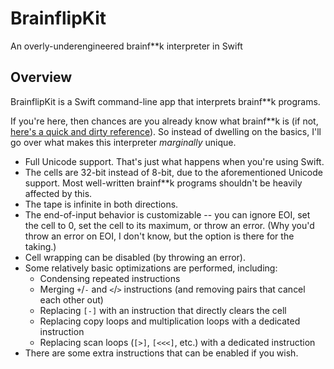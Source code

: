 # BrainflipKit
An overly-underengineered brainf\*\*k interpreter in Swift

## Overview

BrainflipKit is a Swift command-line app that interprets brainf\*\*k programs.

If you're here, then chances are you already know what brainf\*\*k is (if not,
[here's a quick and dirty reference](http://brainfuck.org/brainfuck.html)). So
instead of dwelling on the basics, I'll go over what makes this interpreter
_marginally_ unique.

- Full Unicode support. That's just what happens when you're using Swift.
- The cells are 32-bit instead of 8-bit, due to the aforementioned Unicode
  support. Most well-written brainf\*\*k programs shouldn't be heavily
  affected by this.
- The tape is infinite in both directions.
- The end-of-input behavior is customizable -- you can ignore EOI, set the
  cell to 0, set the cell to its maximum, or throw an error. (Why you'd throw
  an error on EOI, I don't know, but the option is there for the taking.)
- Cell wrapping can be disabled (by throwing an error).
- Some relatively basic optimizations are performed, including:
  - Condensing repeated instructions
  - Merging `+`/`-` and `<`/`>` instructions (and removing pairs that cancel
    each other out)
  - Replacing `[-]` with an instruction that directly clears the cell
  - Replacing copy loops and multiplication loops with a dedicated instruction
  - Replacing scan loops (`[>]`, `[<<<]`, etc.) with a dedicated instruction
- There are some extra instructions that can be enabled if you wish.
